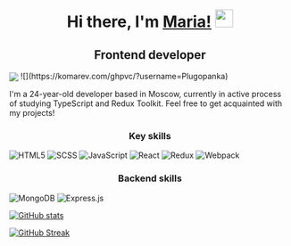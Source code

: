 <h1 align="center">Hi there, I'm <a href="https://daniilshat.ru/" target="_blank">Maria!</a> 
<img src="https://github.com/blackcater/blackcater/raw/main/images/Hi.gif" height="32"/></h1>
<h2 align="center">Frontend developer</h2>
<img align="center" src="https://readme-typing-svg.herokuapp.com?color=%2336BCF7&lines=Hello+World!" />
![](https://komarev.com/ghpvc/?username=Plugopanka)
<p>I'm a 24-year-old developer based in Moscow, currently in active process of studying TypeScript and Redux Toolkit. Feel free to get acquainted with my projects!</p>

<h3 align="center">Key skills</h3>
<p>
    <img src="https://img.shields.io/badge/html5-%23E34F26.svg?style=for-the-badge&logo=html5&logoColor=white" alt="HTML5">
    <img src="https://img.shields.io/badge/SASS-hotpink.svg?style=for-the-badge&logo=SASS&logoColor=white" alt="SCSS">
    <img src="https://img.shields.io/badge/javascript-%23323330.svg?style=for-the-badge&logo=javascript&logoColor=%23F7DF1E" alt="JavaScript">
    <img src="https://img.shields.io/badge/react-%2320232a.svg?style=for-the-badge&logo=react&logoColor=%2361DAFB" alt="React">
    <img src="https://img.shields.io/badge/redux-%23593d88.svg?style=for-the-badge&logo=redux&logoColor=white" alt="Redux">
    <img src="https://img.shields.io/badge/webpack-%238DD6F9.svg?style=for-the-badge&logo=webpack&logoColor=black" alt="Webpack">
</p>

<h3 align="center">Backend skills</h3>
<p>
     <img src="https://img.shields.io/badge/MongoDB-%234ea94b.svg?style=for-the-badge&logo=mongodb&logoColor=white" alt="MongoDB">
    <img src="https://img.shields.io/badge/express.js-%23404d59.svg?style=for-the-badge&logo=express&logoColor=%2361DAFB" alt="Express.js">
</p>

[![GitHub stats](https://github-readme-stats-mariias-projects-0766a561.vercel.app/api?username=Plugopanka&hide=issues,contribs&theme=one_dark_pro)](https://github.com/anuraghazra/github-readme-stats)

[![GitHub Streak](https://streak-stats.demolab.com/?user=Plugopanka&theme=one_dark_pro)](https://git.io/streak-stats)
